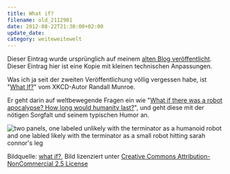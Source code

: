 ```yaml
---
title: What if?
filename: old_2112901
date: 2012-08-22T21:30:00+02:00
update_date:
category: weiteweitewelt
---
```

Dieser Eintrag wurde ursprünglich auf meinem [alten Blog veröffentlicht](https://stu.blogger.de/stories/2112901/). Dieser Eintrag hier ist eine Kopie mit kleinen technischen Anpassungen.

Was ich ja seit der zweiten Veröffentlichung völlig vergessen habe, ist "[What If?](http://what-if.xkcd.com/)" vom XKCD-Autor Randall Munroe.

Er geht darin auf weltbewegende Fragen ein wie "[What if there was a robot apocalypse? How long would humanity last?](http://what-if.xkcd.com/5/)", und geht diese mit der nötigen Sorgfalt und seinem typischen Humor an.

![two panels, one labeled unlikely with the terminator as a humanoid robot and one labled likely with the terminator as a small robot hitting sarah connor's leg](/file/xkcd_what_if_robot_apocalypse_comparison.png)

Bildquelle: [what if?](https://what-if.xkcd.com/5/), Bild lizenziert unter [Creative Commons Attribution-NonCommercial 2.5 License](http://creativecommons.org/licenses/by-nc/2.5/)
